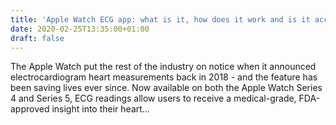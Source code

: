 ```yaml
---
title: 'Apple Watch ECG app: what is it, how does it work and is it accurate?'
date: 2020-02-25T13:35:00+01:00
draft: false
---
```


The Apple Watch put the rest of the industry on notice when it announced electrocardiogram heart measurements back in 2018 - and the feature has been saving lives ever since. Now available on both the Apple Watch Series 4 and Series 5, ECG readings allow users to receive a medical-grade, FDA-approved insight into their heart…